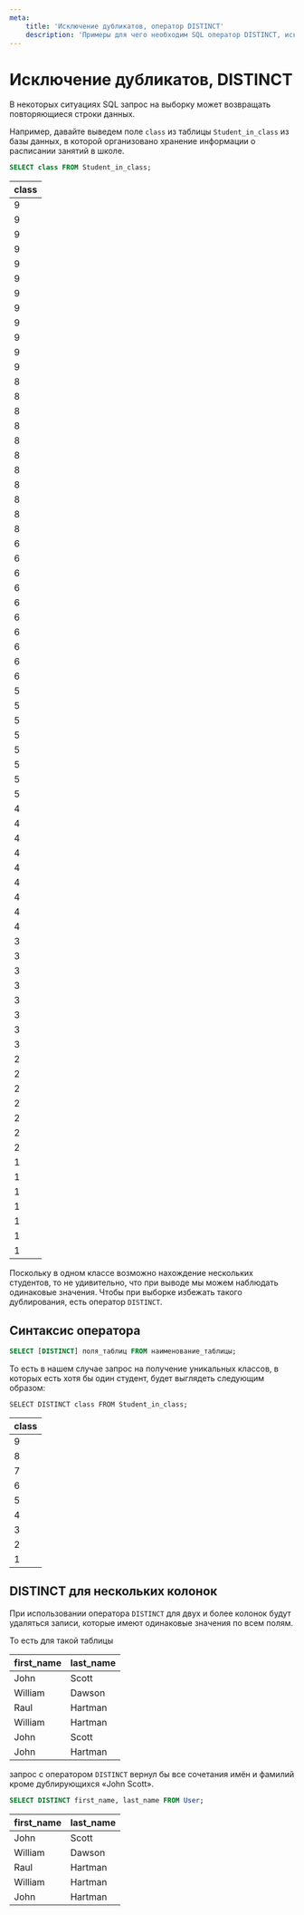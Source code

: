 ```yaml
---
meta:
    title: 'Исключение дубликатов, оператор DISTINCT'
    description: 'Примеры для чего необходим SQL оператор DISTINCT, исключение повторений в SQL для одной и нескольких колонок.'
---
```


# Исключение дубликатов, DISTINCT

В некоторых ситуациях SQL запрос на выборку может возвращать повторяющиеся строки данных.

Например, давайте выведем поле `class` из таблицы `Student_in_class` из базы данных, в которой организовано хранение информации о расписании занятий в школе.

<ERD databaseName="Schedule" />

```sql
SELECT class FROM Student_in_class;
```

| class |
| ----- |
| 9     |
| 9     |
| 9     |
| 9     |
| 9     |
| 9     |
| 9     |
| 9     |
| 9     |
| 9     |
| 9     |
| 9     |
| 8     |
| 8     |
| 8     |
| 8     |
| 8     |
| 8     |
| 8     |
| 8     |
| 8     |
| 8     |
| 8     |
| 6     |
| 6     |
| 6     |
| 6     |
| 6     |
| 6     |
| 6     |
| 6     |
| 6     |
| 6     |
| 5     |
| 5     |
| 5     |
| 5     |
| 5     |
| 5     |
| 5     |
| 5     |
| 4     |
| 4     |
| 4     |
| 4     |
| 4     |
| 4     |
| 4     |
| 4     |
| 4     |
| 3     |
| 3     |
| 3     |
| 3     |
| 3     |
| 3     |
| 3     |
| 3     |
| 2     |
| 2     |
| 2     |
| 2     |
| 2     |
| 2     |
| 2     |
| 1     |
| 1     |
| 1     |
| 1     |
| 1     |
| 1     |
| 1     |

Поскольку в одном классе возможно нахождение нескольких студентов, то не удивительно, что при выводе мы можем наблюдать одинаковые значения.
Чтобы при выборке избежать такого дублирования, есть оператор `DISTINCT`.

## Синтаксис оператора

```sql
SELECT [DISTINCT] поля_таблиц FROM наименование_таблицы;
```

То есть в нашем случае запрос на получение уникальных классов, в которых есть хотя бы один студент, будет выглядеть следующим образом:

```
SELECT DISTINCT class FROM Student_in_class;
```

| class |
| ----- |
| 9     |
| 8     |
| 7     |
| 6     |
| 5     |
| 4     |
| 3     |
| 2     |
| 1     |

## DISTINCT для нескольких колонок

При использовании оператора `DISTINCT` для двух и более колонок будут удаляться записи, которые имеют одинаковые значения по всем полям.

То есть для такой таблицы

| first_name | last_name |
| ---------- | --------- |
| John       | Scott     |
| William    | Dawson    |
| Raul       | Hartman   |
| William    | Hartman   |
| John       | Scott     |
| John       | Hartman   |

запрос с оператором `DISTINCT` вернул бы все сочетания имён и фамилий кроме дублирующихся «John Scott».

```sql
SELECT DISTINCT first_name, last_name FROM User;
```

| first_name | last_name |
| ---------- | --------- |
| John       | Scott     |
| William    | Dawson    |
| Raul       | Hartman   |
| William    | Hartman   |
| John       | Hartman   |
